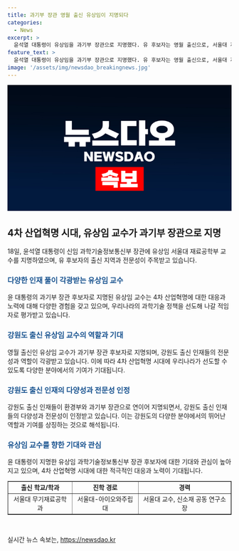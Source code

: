 ```yaml
---
title: 과기부 장관 영월 출신 유상임이 지명되다
categories:
  - News
excerpt: >
  윤석열 대통령이 유상임을 과기부 장관으로 지명했다. 유 후보자는 영월 출신으로, 서울대 재료공학부 교수 출신이다. 그는 4차 산업혁명 시대의 변화에 대응하여 우리나라의 선도를 위해 노력하겠다고 밝혔다. 강원 인재풀이 다양화되고, 강원 출신 인사들의 전문성이 인정받고 있으며, 과기부 장관으로는 이명박·박근혜 정부 이후 두 번째로 강원 출신이 지명되었다.
feature_text: >
  윤석열 대통령이 유상임을 과기부 장관으로 지명했다. 유 후보자는 영월 출신으로, 서울대 재료공학부 교수 출신이다. 그는 4차 산업혁명 시대의 변화에 대응하여 우리나라의 선도를 위해 노력하겠다고 밝혔다. 강원 인재풀이 다양화되고, 강원 출신 인사들의 전문성이 인정받고 있으며, 과기부 장관으로는 이명박·박근혜 정부 이후 두 번째로 강원 출신이 지명되었다.
image: '/assets/img/newsdao_breakingnews.jpg'
---
```


<p><img src="/assets/img/newsdao_breakingnews.jpg" alt="ontimetimes 속보" /></p>

<h2 data-ke-size="size26">4차 산업혁명 시대, 유상임 교수가 과기부 장관으로 지명</h2>

<p data-ke-size="size16">18일, 윤석열 대통령이 신임 과학기술정보통신부 장관에 유상임 서울대 재료공학부 교수를 지명하였으며, 유 후보자의 출신 지역과 전문성이 주목받고 있습니다.</p>

<h3><b><span style="color: #1a5490;">다양한 인재 풀이 각광받는 유상임 교수</span></b></h3>

<p data-ke-size="size16">윤 대통령의 과기부 장관 후보자로 지명된 유상임 교수는 4차 산업혁명에 대한 대응과 노력에 대해 다양한 경험을 갖고 있으며, 우리나라의 과학기술 정책을 선도해 나갈 적임자로 평가받고 있습니다.</p>

<h3><b><span style="color: #1a5490;">강원도 출신 유상임 교수의 역할과 기대</span></b></h3>

<p data-ke-size="size16">영월 출신인 유상임 교수가 과기부 장관 후보자로 지명되며, 강원도 출신 인재들의 전문성과 역할이 각광받고 있습니다. 이에 따라 4차 산업혁명 시대에 우리나라가 선도할 수 있도록 다양한 분야에서의 기여가 기대됩니다.</p>

<h3><b><span style="color: #1a5490;">강원도 출신 인재의 다양성과 전문성 인정</span></b></h3>

<p data-ke-size="size16">강원도 출신 인재들이 환경부와 과기부 장관으로 연이어 지명되면서, 강원도 출신 인재들의 다양성과 전문성이 인정받고 있습니다. 이는 강원도의 다양한 분야에서의 뛰어난 역할과 기여를 상징하는 것으로 해석됩니다.</p>

<h3><b><span style="color: #1a5490;">유상임 교수를 향한 기대와 관심</span></b></h3>

<p data-ke-size="size16">윤 대통령이 지명한 유상임 과학기술정보통신부 장관 후보자에 대한 기대와 관심이 높아지고 있으며, 4차 산업혁명 시대에 대한 적극적인 대응과 노력이 기대됩니다.</p>

<table style="width: 100%;" border="1">
<tbody>
<tr>
<td style="text-align: center; height: 17px;"><b>출신 학교/학과</b></td>
<td style="text-align: center; height: 17px;"><b>진학 경로</b></td>
<td style="text-align: center; height: 17px;"><b>경력</b></td>
</tr>
<tr>
<td style="text-align: center; height: 17px;">서울대 무기재료공학과</td>
<td style="text-align: center; height: 17px;">서울대-아이오와주립대</td>
<td style="text-align: center; height: 17px;">서울대 교수, 신소재 공동 연구소장</td>
</tr>
</tbody>
</table>

<p data-ke-size="size16">&nbsp;</p>
실시간 뉴스 속보는, <a href="https://newsdao.kr" rel="dofollow">https://newsdao.kr</a>


